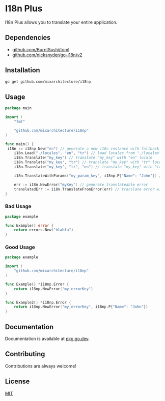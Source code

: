 # I18n Plus

I18n Plus allows you to translate your entire application.

## Dependencies

- [github.com/BurntSushi/toml](github.com/BurntSushi/toml)
- [github.com/nicksnyder/go-i18n/v2](github.com/nicksnyder/go-i18n/v2)

## Installation

```bash
go get github.com/mixarchitecture/i18np
```

## Usage

```go
package main

import (
    "fmt"

    "github.com/mixarchitecture/i18np"
)

func main() {
 i18n := i18np.New("en") // generate a new i18n instance with fallback locale "en"
    i18n.Load("./locales", "en", "tr") // load locales from "./locales" directory for "en" and "tr" locales
    i18n.Translate("my_key") // translate "my_key" with "en" locale
    i18n.Translate("my_key", "tr") // translate "my_key" with "tr" locale
    i18n.Translate("my_key", "tr", "en") // translate "my_key" with "tr" locale, fallback to "en" locale

    i18n.TranslateWithParams("my_param_key", i18np.P{"Name": "John"}) // translate "my_param_key" with "en" locale and "Name" parameter

    err := i18n.NewError("myKey") // generate translateable error
    translatedErr := i18n.TranslateFromError(err) // translate error with "en" locale
}
```

### Bad Usage

```go
package example

func Example() error {
    return errors.New("blabla")
}
```

### Good Usage

```go
package example

import (
    "github.com/mixarchitecture/i18np"
)

func Example() *i18np.Error {
    return i18np.NewError("my_errorKey")
}

func Example2() *i18np.Error {
    return i18np.NewError("my_errorKey", i18np.P{"Name": "John"})
}
```

## Documentation

Documentation is available at [pkg.go.dev](https://pkg.go.dev/github.com/mixarchitecture/i18np).

## Contributing

Contributions are always welcome!

## License

[MIT](LICENSE)
